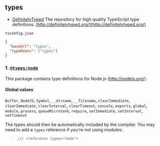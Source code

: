 ## types

- [DefinitelyTyped](https://github.com/DefinitelyTyped/DefinitelyTyped) The repository for high quality TypeScript type definitions. [http://definitelytyped.org/](http://definitelytyped.org/)

`tsconfig.json`

```json
{
  "baseUrl": "types",
  "typeRoots": ["types"]
}
```


### 1. [`@types/node`](https://github.com/DefinitelyTyped/DefinitelyTyped)

This package contains type definitions for Node.js (http://nodejs.org/).

#### Global values

`Buffer`, `NodeJS`, `Symbol`, `__dirname`, `__filename`, `clearImmediate`, `clearImmediate`,
`clearInterval`, `clearTimeout`, `console`, `exports`, `global`, `module`, `process`, `queueMicrotask`,
`require`, `setImmediate`, `setInterval`, `setTimeout`

The types should then be automatically included by the compiler. You may need to add a `types` reference if you're not using modules:

> `/// <reference types="node">`
